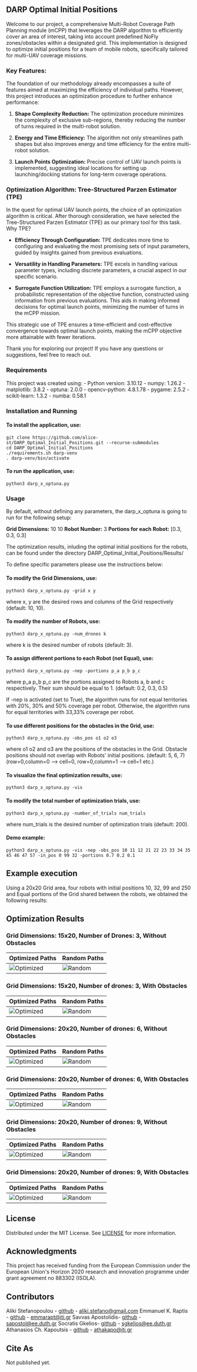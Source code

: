 ## DARP Optimal Initial Positions

Welcome to our project, a comprehensive Multi-Robot Coverage Path Planning module (mCPP) that leverages the DARP algorithm to efficiently cover an area of interest, taking into account predefined NoFly zones/obstacles within a designated grid. This implementation is designed to optimize initial positions for a team of mobile robots, specifically tailored for multi-UAV coverage missions.

### Key Features:

The foundation of our methodology already encompasses a suite of features aimed at maximizing the efficiency of individual paths. However, this project introduces an optimization procedure to further enhance performance:

1. **Shape Complexity Reduction:**
The optimization procedure minimizes the complexity of exclusive sub-regions, thereby reducing the number of turns required in the multi-robot solution.

2. **Energy and Time Efficiency:**
The algorithm not only streamlines path shapes but also improves energy and time efficiency for the entire multi-robot solution.

3. **Launch Points Optimization:**
Precise control of UAV launch points is implemented, suggesting ideal locations for setting up launching/docking stations for long-term coverage operations.

### Optimization Algorithm: Tree-Structured Parzen Estimator (TPE)

In the quest for optimal UAV launch points, the choice of an optimization algorithm is critical. After thorough consideration, we have selected the Tree-Structured Parzen Estimator (TPE) as our primary tool for this task.
Why TPE?

- **Efficiency Through Configuration:**
TPE dedicates more time to configuring and evaluating the most promising sets of input parameters, guided by insights gained from previous evaluations.

- **Versatility in Handling Parameters:**
TPE excels in handling various parameter types, including discrete parameters, a crucial aspect in our specific scenario.

- **Surrogate Function Utilization:**
TPE employs a surrogate function, a probabilistic representation of the objective function, constructed using information from previous evaluations. This aids in making informed decisions for optimal launch points, minimizing the number of turns in the mCPP mission.

This strategic use of TPE ensures a time-efficient and cost-effective convergence towards optimal launch points, making the mCPP objective more attainable with fewer iterations.

Thank you for exploring our project! If you have any questions or suggestions, feel free to reach out.

### **Requirements**
This project was created using:
    - Python version: 3.10.12
    - numpy: 1.26.2
    - matplotlib: 3.8.2
    - optuna: 2.0.0
    - opencv-python: 4.8.1.78
    - pygame: 2.5.2
    - scikit-learn: 1.3.2
    - numba: 0.58.1

### Installation and Running
#### To install the application, use:
```
git clone https://github.com/alice-st/DARP_Optimal_Initial_Positions.git --recurse-submodules
cd DARP_Optimal_Initial_Positions
./requirements.sh darp-venv 
. darp-venv/bin/activate
```

#### To run the application, use:

```
python3 darp_x_optuna.py
```

### Usage

By default, without defining any parameters, the darp_x_optuna is going to run for the following setup:

**Grid Dimensions:** 10 10
**Robot Number:** 3
**Portions for each Robot:** [0.3, 0.3, 0.3] 

The optimization results, inluding the optimal initial positions for the robots, can be found under the directory DARP_Optimal_Initial_Positions/Results/

To define specific parameters please use the instructions below:

#### To modify the Grid Dimensions, use:
```
python3 darp_x_optuna.py -grid x y

```
where x, y are the desired rows and columns of the Grid respectively (default: 10, 10).

#### To modify the number of Robots, use:

```
python3 darp_x_optuna.py -num_drones k
```
where k is the desired number of robots (default: 3).

#### To assign different portions to each Robot (not Equal), use:


```
python3 darp_x_optuna.py -nep -portions p_a p_b p_c

```

where p_a p_b p_c are the portions assigned to Robots a, b and c respectively. Their sum should be equal to 1. (default: 0.2, 0.3, 0.5)

If -nep is activated (set to True), the algorithm runs for not equal territories with 20%, 30% and 50% coverage per robot. Otherwise, the algorithm runs for equal territories with 33,33% coverage per robot. 


#### To use different positions for the obstacles in the Grid, use:

```
python3 darp_x_optuna.py -obs_pos o1 o2 o3
```

where o1 o2 and o3 are the positions of the obstacles in the Grid. Obstacle positions should not overlap with Robots' initial positions. (default: 5, 6, 7) (row=0,column=0 --> cell=0, row=0,column=1 --> cell=1 etc.)

#### To visualize the final optimization results, use:

```
python3 darp_x_optuna.py -vis
```

#### To modify the total number of optimization trials, use:

```
python3 darp_x_optuna.py -number_of_trials num_trials
```

where num_trials is the desired number of optimization trials (default: 200).

#### Demo example:
 
 ```
python3 darp_x_optuna.py -vis -nep -obs_pos 10 11 12 21 22 23 33 34 35 45 46 47 57 -in_pos 0 99 32 -portions 0.7 0.2 0.1
```

##  Example execution

Using a 20x20 Grid area, four robots with initial positions 10, 32, 99 and 250 and Equal portions of the Grid shared between the robots, we obtained the following results:


## Optimization Results

### Grid Dimensions: 15x20, Number of Drones: 3, Without Obstacles

| Optimized Paths | Random Paths |
| ----------------------------------- | ----------------------------------- |
| ![Optimized](Demo_Results/Paths/optimized/x=15_y=20_num_drones=3_obstacles=No_obstacles.png) | ![Random](Demo_Results/Paths/random/x=15_y=20_num_drones=3_obstacles=No_obstacles.png) |


### Grid Dimensions: 15x20, Number of drones: 3, With Obstacles

| Optimized Paths | Random Paths |
| ----------------------------------- | ----------------------------------- |
| ![Optimized](Demo_Results/Paths/optimized/x=15_y=20_num_drones=3_obstacles=With_obstacles.png) | ![Random](Demo_Results/Paths/random/x=15_y=20_num_drones=3_obstacles=With_obstacles.png) |



### Grid Dimensions: 20x20, Number of drones: 6, Without Obstacles

| Optimized Paths | Random Paths |
| ----------------------------------- | ----------------------------------- |
| ![Optimized](Demo_Results/Paths/optimized/x=20_y=20_num_drones=6_obstacles=No_obstacles.png) | ![Random](Demo_Results/Paths/random/x=20_y=20_num_drones=6_obstacles=No_obstacles.png) |


### Grid Dimensions: 20x20, Number of drones: 6, With Obstacles

| Optimized Paths | Random Paths |
| ----------------------------------- | ----------------------------------- |
| ![Optimized](Demo_Results/Paths/optimized/x=20_y=20_num_drones=6_obstacles=With_obstacles.png) | ![Random](Demo_Results/Paths/random/x=20_y=20_num_drones=6_obstacles=With_obstacles.png) |


### Grid Dimensions: 20x20, Number of drones: 9, Without Obstacles

| Optimized Paths | Random Paths |
| ----------------------------------- | ----------------------------------- |
| ![Optimized](Demo_Results/Paths/optimized/x=20_y=20_num_drones=9_obstacles=No_obstacles.png) | ![Random](Demo_Results/Paths/random/x=20_y=20_num_drones=9_obstacles=No_obstacles.png) |


### Grid Dimensions: 20x20, Number of drones: 9, With Obstacles

| Optimized Paths | Random Paths |
| ----------------------------------- | ----------------------------------- |
| ![Optimized](Demo_Results/Paths/optimized/x=20_y=20_num_drones=9_obstacles=With_obstacles.png) | ![Random](Demo_Results/Paths/random/x=20_y=20_num_drones=9_obstacles=With_obstacles.png) |


## License

Distributed under the MIT License. See [LICENSE](https://github.com/alice-st/DARP_Optimal_Initial_Positions/tree/main/LICENSE) for more information.

## Acknowledgments

This project has received funding from the European Commission under the European Union's Horizon 2020 research and innovation programme under grant agreement no 883302 (ISOLA).

## Contributors

Aliki Stefanopoulou - [github](https://github.com/alice-st) - aliki.stefano@gmail.com
Emmanuel K. Raptis - [github](https://github.com/emmarapt) - emmarapt@iti.gr
Savvas Apostolidis- [github](https://github.com/savvas-ap) - sapostol@ee.duth.gr
Socratis Gkelios- [github](https://github.com/soc12) - sgkelios@ee.duth.gr
Athanasios Ch. Kapoutsis - [github](https://github.com/athakapo) - athakapo@iti.gr

## Cite As

Not published yet.

